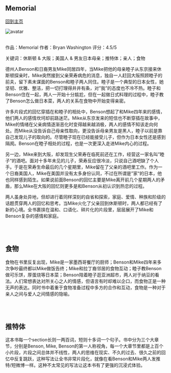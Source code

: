 ## Memorial
[回到主页](https://boheme130.github.io/Fiction.git.io/)

![avatar](https://img.theculturetrip.com/x/wp-content/uploads/2019/04/ia_0903_cityheaders_osaka_jiromiyata.jpg)
<br>
<br>


作品：Memorial
作者：Bryan Washington
评分：4.5/5

关键词：休斯顿 & 大阪；美国人 & 男友日本母亲；推特体；亲人；食物

德州人Benson和日裔男友Mike同居四年，当Mike把他的母亲睦子从东京接来休斯顿探亲时，Mike突然接到父亲荣寿病危的消息，独自一人赶回大阪照顾睦子的前夫，留下素未谋面的Benson和睦子两人同住。睦子是一个典型的日本女性，她坚韧、优雅、整洁，把一切打理得井井有条，对”我”的态度也不冷不热。睦子和Benson住在一起，两人一开始十分尴尬，但在一起做日式料理的过程中，睦子教了Benson怎么做日本菜，两人的关系在食物中开始变得亲密。

许多片段式的回忆穿插在和睦子的相处中，Benson想起了和Mike四年来的感情，他们两人的感情坎坷却前路迷茫。Mike从东京发来的短信也不断穿插在故事中，Mike的情绪在父亲病情逐渐恶化时变得越来越消极，两人的感情不知该走向何处。而Mike从没告诉自己母亲性取向，更没告诉母亲男友是黑人，睦子以前是靠自己发现儿子的取向的。尽管睦子现在已经能接受儿子，但作为日本女性还是感到隔阂。Benson在睦子相处的过程，也是一次更深入走进Mike内心的过程。

另一边，Mike来到大阪，却发现生父荣寿在临死前还在工作，经营这一家名叫”睦子“的酒吧。面对十多年未见的儿子，荣寿反应很冷淡，只说自己酒吧缺了个人手。于是在荣寿生命最后的几个星期里，Mike留在了父亲的酒吧里工作。作为一个日裔美国人，Mike在美国并没有太多身份认同，不过在所谓是”家“的日本，他也同样感到陌生。如果说前面Benson的回忆主要是Mike离开前几个星期两人的矛盾，那么Mike在大阪的回忆则更多是和Benson从初认识到热恋的过程。

两人虽身处异地，但却进行着同样深刻的自省和探索，家庭、爱情、种族和阶级的话题贯穿两人的回忆和思考。当Mike火化了父亲回到休斯顿时，两人都已经有了新的心境。全书裹挟在温和、口语化、碎片化的片段里，层层展开了Mike和Benson复杂的感情和家庭。

<br>
<br>

## 食物
食物在书里反复出现，Mike是一家墨西哥餐厅的厨师；Benson和Mike四年来多次争吵最终都以Mike做饭告终；Mike和拉丁裔邻居的食物互动；睦子教Benson做可乐饼，厚蛋烧等日本菜；Benson陪着睦子逛亚洲超市，两人对于纳豆的看法。人们常想表达对所关心之人的情感，但语言有时却难以企口，而食物正是一种无声的表达。同时书中着重于食物准备过程中多方的合作和互动，食物是一种对于亲人之间与爱人之间情感的隐喻。

<br>
<br>

## 推特体
这本书每一个section长则一两百词，短则十多词一个句子。书中分为三个大章节，分别是Benson, Mike, Benson的第一人称视角，每一个大章节里都是上百个小片段，片段之间总体并不线性，两人的思维在现实、不久的过去、很久之前的回忆中反复跳跃，这种写法让全书非常片段化，就像在看Benson和Mike两人发推特/短微博一样。这种不太常见的写法让这本书有了更强的沉浸式体验。
